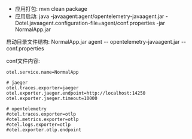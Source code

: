 * 应用打包: mvn clean package
* 应用启动: java -javaagent:agent/opentelemetry-javaagent.jar -Dotel.javaagent.configuration-file=agent/conf.properties -jar NormalApp.jar

启动目录文件结构:
NormalApp.jar
agent
  -- opentelemetry-javaagent.jar
  -- conf.properties

conf文件内容:

```
otel.service.name=NormalApp

# jaeger
otel.traces.exporter=jaeger
otel.exporter.jaeger.endpoint=http://localhost:14250
otel.exporter.jaeger.timeout=10000

# opentelemetry
#otel.traces.exporter=otlp
#otel.metrics.exporter=otlp
#otel.logs.exporter=otlp
#otel.exporter.otlp.endpoint
```